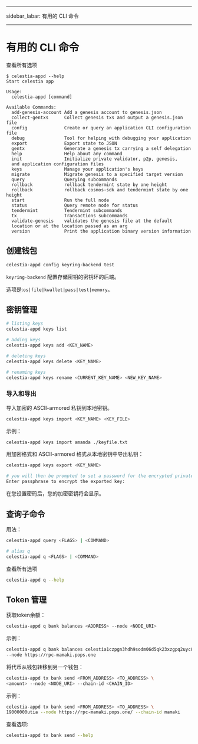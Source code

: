 - - -
sidebar_labar: 有用的 CLI 命令
- - -

# 有用的 CLI 命令

查看所有选项

```console
$ celestia-appd --help
Start celestia app

Usage:
  celestia-appd [command]

Available Commands:
  add-genesis-account Add a genesis account to genesis.json
  collect-gentxs      Collect genesis txs and output a genesis.json file
  config              Create or query an application CLI configuration file
  debug               Tool for helping with debugging your application
  export              Export state to JSON
  gentx               Generate a genesis tx carrying a self delegation
  help                Help about any command
  init                Initialize private validator, p2p, genesis, 
  and application configuration files
  keys                Manage your application's keys
  migrate             Migrate genesis to a specified target version
  query               Querying subcommands
  rollback            rollback tendermint state by one height
  rollback            rollback cosmos-sdk and tendermint state by one height
  start               Run the full node
  status              Query remote node for status
  tendermint          Tendermint subcommands
  tx                  Transactions subcommands
  validate-genesis    validates the genesis file at the default 
  location or at the location passed as an arg
  version             Print the application binary version information
```

## 创建钱包

```sh
celestia-appd config keyring-backend test
```

`keyring-backend` 配置存储密钥的密钥环的后端。

选项是:`os|file|kwallet|pass|test|memory`。

## 密钥管理

```sh
# listing keys
celestia-appd keys list

# adding keys
celestia-appd keys add <KEY_NAME>

# deleting keys
celestia-appd keys delete <KEY_NAME>

# renaming keys
celestia-appd keys rename <CURRENT_KEY_NAME> <NEW_KEY_NAME>
```

### 导入和导出

导入加密的 ASCII-armored 私钥到本地密钥。

```sh
celestia-appd keys import <KEY_NAME> <KEY_FILE>
```

示例：

```sh
celestia-appd keys import amanda ./keyfile.txt
```

用加密格式和 ASCII-armored 格式从本地密钥中导出私钥：

```sh
celestia-appd keys export <KEY_NAME>

# you will then be prompted to set a password for the encrypted private key:
Enter passphrase to encrypt the exported key:
```

在您设置密码后，您的加密密钥将会显示。

## 查询子命令

用法：

```sh
celestia-appd query <FLAGS> | <COMMAND>

# alias q
celestia-appd q <FLAGS> | <COMMAND>
```

查看所有选项

```sh
celestia-appd q --help
```

## Token 管理

获取token余额：

```sh
celestia-appd q bank balances <ADDRESS> --node <NODE_URI>
```

示例：

```sh
celestia-appd q bank balances celestia1czpgn3hdh9sodm06d5qk23xzgpq2uyc8ggdqgw \
--node https://rpc-mamaki.pops.one
```

将代币从钱包转移到另一个钱包：

```sh
celestia-appd tx bank send <FROM_ADDRESS> <TO_ADDRESS> \
<amount> --node <NODE_URI> --chain-id <CHAIN_ID>
```

示例：

```sh
celestia-appd tx bank send <FROM_ADDRESS> <TO_ADDRESS> \
19000000utia --node https://rpc-mamaki.pops.one/ --chain-id mamaki
```

查看选项:

```sh
celestia-appd tx bank send --help
```

